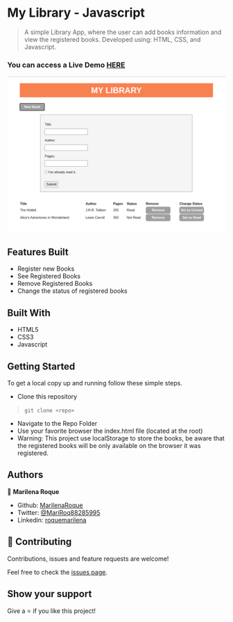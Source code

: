 # My Library - Javascript


> A simple Library App, where the user can add books information and view the registered books. Developed using: HTML, CSS, and Javascript. 


### You can access a Live Demo [HERE]()

![Screenshot](./images/screenshot.png)

## Features Built

- Register new Books
- See Registered Books
- Remove Registered Books
- Change the status of registered books


## Built With

- HTML5
- CSS3
- Javascript


## Getting Started

To get a local copy up and running follow these simple steps.

- Clone this repository
 > `git clone <repo>`
- Navigate to the Repo Folder
- Use your favorite browser the index.html file (located at the root)
- Warning: This project use localStorage to store the books, be aware that the registered books will be only available on the browser it was registered.


## Authors

👤 **Marilena Roque**

- Github: [MarilenaRoque](https://github.com/MarilenaRoque)
- Twitter: [@MariRoq88285995](https://twitter.com/MariRoq88285995)
- Linkedin: [roquemarilena](https://www.linkedin.com/in/roquemarilena/)


## 🤝 Contributing

Contributions, issues and feature requests are welcome!

Feel free to check the [issues page](issues/).


## Show your support

Give a ⭐️ if you like this project!

